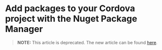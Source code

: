 ﻿<properties pageTitle="Add packages to your Cordova project with the Nuget Package Manager"
  description="This is an article on nuget tutorial"
  services=""
  documentationCenter=""
  authors="bursteg" />

# Add packages to your Cordova project with the Nuget Package Manager

> **NOTE:** This article is deprecated. The new article can be found [here](/articles/getting-started/tutorial-nuget.md).
